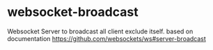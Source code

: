 # websocket-broadcast
Websocket Server to broadcast all client exclude itself.
based on documentation 
https://github.com/websockets/ws#server-broadcast

